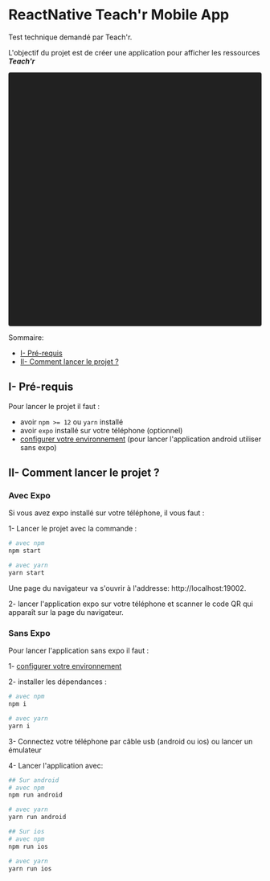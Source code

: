# ReactNative Teach'r Mobile App

Test technique demandé par Teach'r.

L'objectif du projet est de créer une application pour afficher les ressources ***Teach'r***

<div data-snack-id="@fredkiss/github.com-fredkiss3-teachr-api:front" data-snack-platform="web" data-snack-preview="true" data-snack-theme="dark" style="overflow:hidden;background:#212121;border:1px solid var(--color-border);border-radius:4px;height:505px;width:100%"></div>
<script async src="https://snack.expo.io/embed.js"></script>

Sommaire: 
  * [I- Pré-requis](#i--pr--requis)
  * [II- Comment lancer le projet ?](#ii--comment-lancer-le-projet--)

## I- Pré-requis

Pour lancer le projet il faut :
- avoir `npm >= 12` ou `yarn` installé
- avoir `expo` installé sur votre téléphone (optionnel)
- [configurer votre environnement](https://reactnative.dev/docs/environment-setup) (pour lancer l'application android
utiliser sans expo) 

## II- Comment lancer le projet ?

### Avec Expo

Si vous avez expo installé sur votre téléphone, il vous faut :

1- Lancer le projet avec la commande :

```bash
# avec npm
npm start

# avec yarn
yarn start
```

Une page du navigateur va s'ouvrir à l'addresse: http://localhost:19002.

2- lancer l'application expo sur votre téléphone et scanner le code QR 
qui apparaît sur la page du navigateur.

### Sans Expo

Pour lancer l'application sans expo il faut : 

1- [configurer votre environnement](https://reactnative.dev/docs/environment-setup)

2- installer les dépendances :

```bash
# avec npm
npm i 

# avec yarn
yarn i
```

3- Connectez votre téléphone par câble usb (android ou ios) ou lancer un émulateur

4- Lancer l'application avec:

```bash
## Sur android
# avec npm
npm run android

# avec yarn
yarn run android

## Sur ios
# avec npm
npm run ios

# avec yarn
yarn run ios
```
